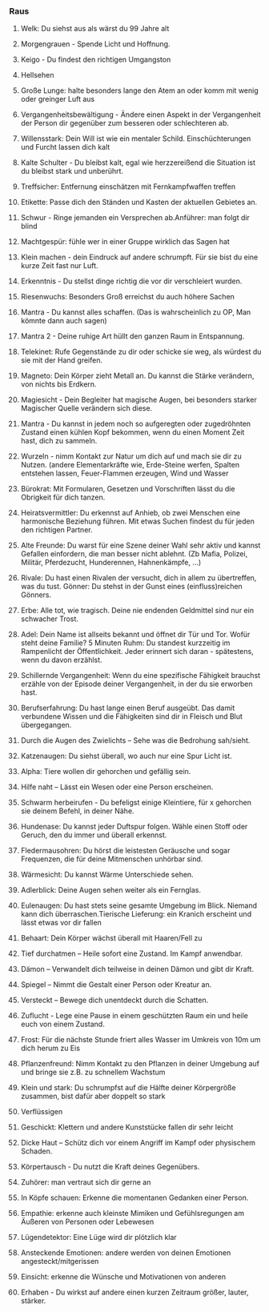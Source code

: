 ### Raus

1. Welk: Du siehst aus als wärst du 99 Jahre alt
2. Morgengrauen - Spende Licht und Hoffnung.
3. Keigo - Du findest den richtigen Umgangston <!-- https://de.wikipedia.org/wiki/Japanische_H%C3%B6flichkeitssprache -->
4. Hellsehen
5. Große Lunge: halte besonders lange den Atem an oder komm mit wenig oder greinger Luft aus
6. Vergangenheitsbewältigung - Ändere einen Aspekt in der Vergangenheit der Person dir gegenüber zum besseren oder schlechteren ab. 
7. Willensstark: Dein Will ist wie ein mentaler Schild. Einschüchterungen und Furcht lassen dich kalt 
8. Kalte Schulter - Du bleibst kalt, egal wie herzzereißend die Situation ist du bleibst stark und unberührt. 
9. Treffsicher: Entfernung einschätzen mit Fernkampfwaffen treffen 
10. Etikette: Passe dich den Ständen und Kasten der aktuellen Gebietes an. 
11. Schwur - Ringe jemanden ein Versprechen ab.Anführer: man folgt dir blind 
12. Machtgespür: fühle wer in einer Gruppe wirklich das Sagen hat 
13. Klein machen - dein Eindruck auf andere schrumpft. Für sie bist du eine kurze Zeit fast nur Luft. 
14. Erkenntnis - Du stellst dinge richtig die vor dir verschleiert wurden. 
15. Riesenwuchs: Besonders Groß erreichst du auch höhere Sachen 
16. Mantra - Du kannst alles schaffen. (Das is wahrscheinlich zu OP, Man kömnte dann auch sagen) 
17. Mantra 2 - Deine ruhige Art hüllt den ganzen Raum in Entspannung.
18. Telekinet: Rufe Gegenstände zu dir oder schicke sie weg, als würdest du sie mit der Hand greifen. 
19. Magneto: Dein Körper zieht Metall an. Du kannst die Stärke verändern, von nichts bis Erdkern.
20. Magiesicht - Dein Begleiter hat magische Augen, bei besonders starker Magischer Quelle verändern sich diese.
21. Mantra - Du kannst in jedem noch so aufgeregten oder zugedröhnten Zustand einen kühlen Kopf bekommen, wenn du einen Moment Zeit hast, dich zu sammeln. 
22. Wurzeln - nimm Kontakt zur Natur um dich auf und mach sie dir zu Nutzen. (andere Elementarkräfte wie, Erde-Steine werfen, Spalten entstehen lassen, Feuer-Flammen erzeugen, Wind und Wasser
23. Bürokrat: Mit Formularen, Gesetzen und Vorschriften lässt du die Obrigkeit für dich tanzen.  
24. Heiratsvermittler: Du erkennst auf Anhieb, ob zwei Menschen eine harmonische Beziehung führen. Mit etwas Suchen findest du für jeden den richtigen Partner.  
25. Alte Freunde: Du warst für eine Szene deiner Wahl sehr aktiv und kannst Gefallen einfordern, die man besser nicht ablehnt. (Zb Mafia, Polizei, Militär, Pferdezucht, Hunderennen, Hahnenkämpfe, ...)  
26. Rivale: Du hast einen Rivalen der versucht, dich in allem zu übertreffen, was du tust.  Gönner: Du stehst in der Gunst eines (einfluss)reichen Gönners. 
27. Erbe: Alle tot, wie tragisch. Deine nie endenden Geldmittel sind nur ein schwacher Trost. 
28. Adel: Dein Name ist allseits bekannt und öffnet dir Tür und Tor. Wofür steht deine Familie?  5 Minuten Ruhm: Du standest kurzzeitig im Rampenlicht der Öffentlichkeit. Jeder erinnert sich daran - spätestens, wenn du davon erzählst.  
29. Schillernde Vergangenheit: Wenn du eine spezifische Fähigkeit brauchst erzähle von der Episode deiner Vergangenheit, in der du sie erworben hast. 
30. Berufserfahrung: Du hast lange einen Beruf ausgeübt. Das damit verbundene Wissen und die Fähigkeiten sind dir in Fleisch und Blut übergegangen.
31. Durch die Augen des Zwielichts – Sehe was die Bedrohung sah/sieht. <!-- ? -->
32. Katzenaugen: Du siehst überall, wo auch nur eine Spur Licht ist.
33. Alpha: Tiere wollen dir gehorchen und gefällig sein.
34. Hilfe naht – Lässt ein Wesen oder eine Person erscheinen.
35. Schwarm herbeirufen - Du befeligst einige Kleintiere, für x gehorchen sie deinem Befehl, in deiner Nähe. 
36. Hundenase: Du kannst jeder Duftspur folgen. Wähle einen Stoff oder Geruch, den du immer und überall erkennst. 
37. Fledermausohren: Du hörst die leistesten Geräusche und sogar Frequenzen, die für deine Mitmenschen unhörbar sind. 
38. Wärmesicht: Du kannst Wärme Unterschiede sehen.  
39. Adlerblick: Deine Augen sehen weiter als ein Fernglas. 
40. Eulenaugen: Du hast stets seine gesamte Umgebung im Blick. Niemand kann dich überraschen.Tierische Lieferung: ein Kranich erscheint und lässt etwas vor dir fallen
41. Behaart: Dein Körper wächst überall mit Haaren/Fell zu
42. Tief durchatmen – Heile sofort eine Zustand. Im Kampf anwendbar.
43. Dämon – Verwandelt dich teilweise in deinen Dämon und gibt dir Kraft.
44. Spiegel – Nimmt die Gestalt einer Person oder Kreatur an.
45. Versteckt – Bewege dich unentdeckt durch die Schatten.
46. Zuflucht - Lege eine Pause in einem geschützten Raum ein und heile euch von einem Zustand.
47. Frost: Für die nächste Stunde friert alles Wasser im Umkreis von 10m um dich herum zu Eis
48. Pflanzenfreund: Nimm Kontakt zu den Pflanzen in deiner Umgebung auf und bringe sie z.B. zu schnellem Wachstum
49. Klein und stark: Du schrumpfst auf die Hälfte deiner Körpergröße zusammen, bist dafür aber doppelt so stark
50. Verflüssigen
51. Geschickt: Klettern und andere Kunststücke fallen dir sehr leicht
52. Dicke Haut – Schütz dich vor einem Angriff im Kampf oder physischem Schaden.
53. Körpertausch - Du nutzt die Kraft deines Gegenübers.
54. Zuhörer: man vertraut sich dir gerne an 
55. In Köpfe schauen: Erkenne die momentanen Gedanken einer Person.
56. Empathie: erkenne auch kleinste Mimiken und Gefühlsregungen am Äußeren von Personen oder Lebewesen
57. Lügendetektor: Eine Lüge wird dir plötzlich klar

58. Ansteckende Emotionen: andere werden von deinen Emotionen angesteckt/mitgerissen
59. Einsicht: erkenne die Wünsche und Motivationen von anderen
60. Erhaben - Du wirkst auf andere einen kurzen Zeitraum größer, lauter, stärker. 